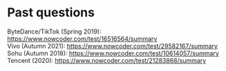# Past questions

ByteDance/TikTok (Spring 2019): https://www.nowcoder.com/test/16516564/summary <br />
Vivo (Autumn 2021): https://www.nowcoder.com/test/29582167/summary <br />
Sohu (Autumn 2018): https://www.nowcoder.com/test/10614057/summary <br />
Tencent (2020): https://www.nowcoder.com/test/21283868/summary <br />

